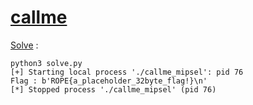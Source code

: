 # [callme](https://ropemporium.com/challenge/callme.html)

[Solve](./solve.py) :

```console
python3 solve.py 
[+] Starting local process './callme_mipsel': pid 76
Flag : b'ROPE{a_placeholder_32byte_flag!}\n'
[*] Stopped process './callme_mipsel' (pid 76)
```
